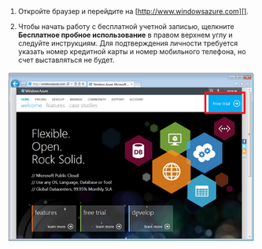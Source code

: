 1. Откройте браузер и перейдите на [http://www.windowsazure.com][].

2. Чтобы начать работу с бесплатной учетной записью, щелкните **Бесплатное пробное использование** в правом верхнем углу и следуйте инструкциям. Для подтверждения личности требуется указать номер кредитной карты и номер мобильного телефона, но счет выставляться не будет.

 ![Веб-сайт Windows Azure][0]


[0]: ./media/create-azure-account/freetrialonwindowsazurehomepage.png
 

